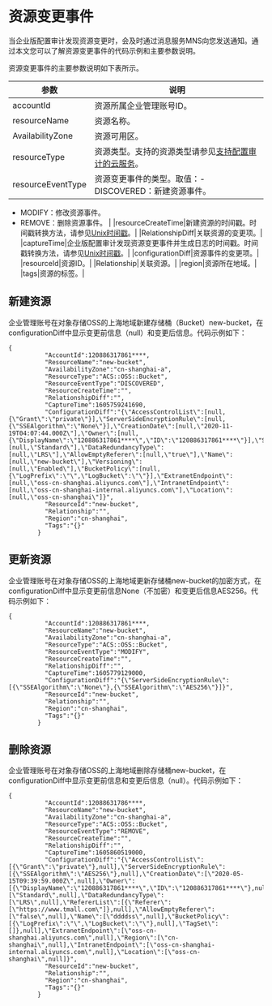 # 资源变更事件

当企业版配置审计发现资源变更时，会及时通过消息服务MNS向您发送通知。通过本文您可以了解资源变更事件的代码示例和主要参数说明。

资源变更事件的主要参数说明如下表所示。

|参数|说明|
|--|--|
|accountId|资源所属企业管理账号ID。|
|resourceName|资源名称。|
|AvailabilityZone|资源可用区。|
|resourceType|资源类型。支持的资源类型请参见[支持配置审计的云服务](/intl.zh-CN/产品简介/支持配置审计的云服务.md)。|
|resourceEventType|资源变更事件的类型。取值：-   DISCOVERED：新建资源事件。
-   MODIFY：修改资源事件。
-   REMOVE：删除资源事件。 |
|resourceCreateTime|新建资源的时间戳。时间戳转换方法，请参见[Unix时间戳](https://oktools.net/timestamp)。|
|RelationshipDiff|关联资源的变更项。|
|captureTime|企业版配置审计发现资源变更事件并生成日志的时间戳。时间戳转换方法，请参见[Unix时间戳](https://oktools.net/timestamp)。|
|configurationDiff|资源事件的变更项。|
|resourceId|资源ID。|
|Relationship|关联资源。|
|region|资源所在地域。|
|tags|资源的标签。|

## 新建资源

企业管理账号在对象存储OSS的上海地域新建存储桶（Bucket）new-bucket，在configurationDiff中显示变更前信息（null）和变更后信息。代码示例如下：

```
{
          "AccountId":120886317861****,
          "ResourceName":"new-bucket",
          "AvailabilityZone":"cn-shanghai-a",
          "ResourceType":"ACS::OSS::Bucket",
          "ResourceEventType":"DISCOVERED",
          "ResourceCreateTime":"",
          "RelationshipDiff":"",
          "CaptureTime":1605759241690,
          "ConfigurationDiff":"{\"AccessControlList\":[null,{\"Grant\":\"private\"}],\"ServerSideEncryptionRule\":[null,{\"SSEAlgorithm\":\"None\"}],\"CreationDate\":[null,\"2020-11-19T04:07:44.000Z\"],\"Owner\":[null,{\"DisplayName\":\"120886317861****\",\"ID\":\"120886317861****\"}],\"StorageClass\":[null,\"Standard\"],\"DataRedundancyType\":[null,\"LRS\"],\"AllowEmptyReferer\":[null,\"true\"],\"Name\":[null,\"new-bucket\"],\"Versioning\":[null,\"Enabled\"],\"BucketPolicy\":[null,{\"LogPrefix\":\"\",\"LogBucket\":\"\"}],\"ExtranetEndpoint\":[null,\"oss-cn-shanghai.aliyuncs.com\"],\"IntranetEndpoint\":[null,\"oss-cn-shanghai-internal.aliyuncs.com\"],\"Location\":[null,\"oss-cn-shanghai\"]}",
          "ResourceId":"new-bucket",
          "Relationship":"",
          "Region":"cn-shanghai",
          "Tags":"{}"
        }
```

## 更新资源

企业管理账号在对象存储OSS的上海地域更新存储桶new-bucket的加密方式，在configurationDiff中显示变更前信息None（不加密）和变更后信息AES256。代码示例如下：

```
{
          "AccountId":120886317861****,
          "ResourceName":"new-bucket",
          "AvailabilityZone":"cn-shanghai-a",
          "ResourceType":"ACS::OSS::Bucket",
          "ResourceEventType":"MODIFY",
          "ResourceCreateTime":"",
          "RelationshipDiff":"",
          "CaptureTime":1605779129000,
          "ConfigurationDiff":"{\"ServerSideEncryptionRule\":[{\"SSEAlgorithm\":\"None\"},{\"SSEAlgorithm\":\"AES256\"}]}",
          "ResourceId":"new-bucket",
          "Relationship":"",
          "Region":"cn-shanghai",
          "Tags":"{}"
        }
```

## 删除资源

企业管理账号在对象存储OSS的上海地域删除存储桶new-bucket，在configurationDiff中显示变更前信息和变更后信息（null）。代码示例如下：

```
{
          "AccountId":12088631786****,
          "ResourceName":"new-bucket",
          "AvailabilityZone":"cn-shanghai-a",
          "ResourceType":"ACS::OSS::Bucket",
          "ResourceEventType":"REMOVE",
          "ResourceCreateTime":"",
          "RelationshipDiff":"",
          "CaptureTime":1605860519000,
          "ConfigurationDiff":"{\"AccessControlList\":[{\"Grant\":\"private\"},null],\"ServerSideEncryptionRule\":[{\"SSEAlgorithm\":\"AES256\"},null],\"CreationDate\":[\"2020-05-15T09:39:59.000Z\",null],\"Owner\":[{\"DisplayName\":\"120886317861****\",\"ID\":\"120886317861****\"},null],\"StorageClass\":[\"Standard\",null],\"DataRedundancyType\":[\"LRS\",null],\"RefererList\":[{\"Referer\":[\"https://www.tmall.com\"]},null],\"AllowEmptyReferer\":[\"false\",null],\"Name\":[\"ddddss\",null],\"BucketPolicy\":[{\"LogPrefix\":\"\",\"LogBucket\":\"\"},null],\"TagSet\":[]},null],\"ExtranetEndpoint\":[\"oss-cn-shanghai.aliyuncs.com\",null],\"Region\":[\"cn-shanghai\",null],\"IntranetEndpoint\":[\"oss-cn-shanghai-internal.aliyuncs.com\",null],\"Location\":[\"oss-cn-shanghai\",null]}",
          "ResourceId":"new-bucket",
          "Relationship":"",
          "Region":"cn-shanghai",
          "Tags":"{}"
        }
```

